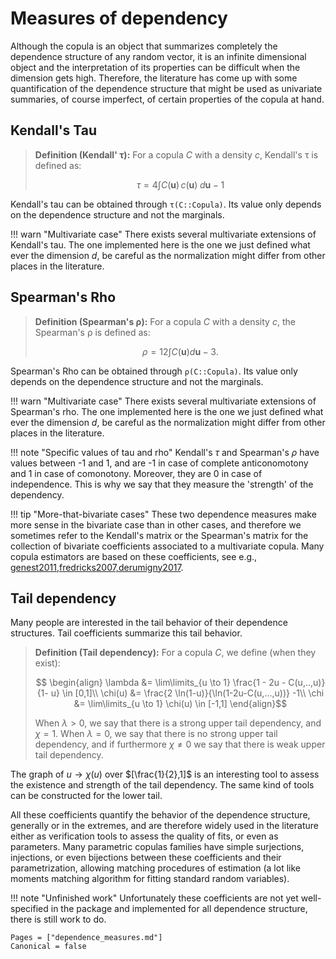 # Measures of dependency


Although the copula is an object that summarizes completely the dependence structure of any random vector, it is an infinite dimensional object and the interpretation of its properties can be difficult when the dimension gets high. Therefore, the literature has come up with some quantification of the dependence structure that might be used as univariate summaries, of course imperfect, of certain properties of the copula at hand. 

## Kendall's Tau 

> **Definition (Kendall' τ):** For a copula $C$ with a density $c$, Kendall's τ is defined as: 
> 
>$$\tau = 4 \int C(\bm u) \, c(\bm u) \;d\bm u -1$$

Kendall's tau can be obtained through `τ(C::Copula)`. Its value only depends on the dependence structure and not the marginals. 

!!! warn "Multivariate case"
    There exists several multivariate extensions of Kendall's tau. The one implemented here is the one we just defined what ever the dimension $d$, be careful as the normalization might differ from other places in the literature.



## Spearman's Rho 

> **Definition (Spearman's ρ):** For a copula $C$ with a density $c$, the Spearman's ρ is defined as: 
>
> $$\rho = 12 \int C(\bm u) d\bm u -3.$$

Spearman's Rho can be obtained through `ρ(C::Copula)`. Its value only depends on the dependence structure and not the marginals. 

!!! warn "Multivariate case"
    There exists several multivariate extensions of Spearman's rho. The one implemented here is the one we just defined what ever the dimension $d$, be careful as the normalization might differ from other places in the literature.

!!! note "Specific values of tau and rho"
    Kendall's $\tau$ and Spearman's $\rho$ have values between -1 and 1, and are -1 in case of complete anticonomotony and 1 in case of comonotony. Moreover, they are 0 in case of independence. This is 
    why we say that they measure the 'strength' of the dependency.

!!! tip "More-that-bivariate cases"
    These two dependence measures make more sense in the bivariate case than in other cases, and therefore we sometimes refer to the Kendall's matrix or the Spearman's matrix for the collection of bivariate coefficients associated to a multivariate copula. Many copula estimators are based on these coefficients, see e.g., [genest2011,fredricks2007,derumigny2017](@cite).

## Tail dependency

Many people are interested in the tail behavior of their dependence structures. Tail coefficients summarize this tail behavior.

>**Definition (Tail dependency):** For a copula $C$, we define (when they exist):
> ```math
>  \begin{align}
>    \lambda &= \lim\limits_{u \to 1} \frac{1 - 2u - C(u,..,u)}{1- u} \in [0,1]\\
>    \chi(u) &= \frac{2 \ln(1-u)}{\ln(1-2u-C(u,...,u))} -1\\
>    \chi &= \lim\limits_{u \to 1} \chi(u) \in [-1,1]
>  \end{align}
>```
> When $\lambda > 0$, we say that there is a strong upper tail dependency, and $\chi = 1$. When $\lambda = 0$, we say that there is no strong upper tail dependency, and if furthermore $\chi \neq 0$ we say that there is weak upper tail dependency.

The graph of $u \to \chi(u)$ over $[\frac{1}{2},1]$ is an interesting tool to assess the existence and strength of the tail dependency. The same kind of tools can be constructed for the lower tail. 

All these coefficients quantify the behavior of the dependence structure, generally or in the extremes, and are therefore widely used in the literature either as verification tools to assess the quality of fits, or even as parameters. Many parametric copulas families have simple surjections, injections, or even bijections between these coefficients and their parametrization, allowing matching procedures of estimation (a lot like moments matching algorithm for fitting standard random variables).

!!! note "Unfinished work"
    Unfortunately these coefficients are not yet well-specified in the package and implemented for all dependence structure, there is still work to do. 


```@bibliography
Pages = ["dependence_measures.md"]
Canonical = false
```